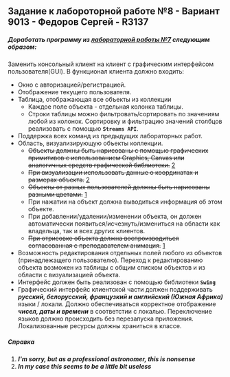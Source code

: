 ## Задание к лабороторной работе №8 - Вариант 9013 - Федоров Сергей - R3137

##### Доработать программу из [лабораторной работы №7](https://github.com/Punctuality/itmo-labs/tree/labor7) следующим образом:

Заменить консольный клиент на клиент с графическим интерфейсом пользователя(GUI). 
  В функционал клиента должно входить:

* Окно с авторизацией/регистрацией.
* Отображение текущего пользователя. 
* Таблица, отображающая все объекты из коллекции
  * Каждое поле объекта - отдельная колонка таблицы.
  * Строки таблицы можно фильтровать/сортировать по значениям любой из колонок. Сортировку и фильтрацию значений столбцов реализовать с помощью **```Streams API```**.
* Поддержка всех команд из предыдущих лабораторных работ. 
* Область, визуализирующую объекты коллекции.   
  * ~~Объекты должны быть нарисованы с помощью графических примитивов с использованием Graphics, Canvas или аналогичных средств графической библиотеки.~~ [2](#справка)
  * ~~При визуализации использовать данные о координатах и размерах объекта.~~ [2](#справка)
  * ~~Объекты от разных пользователей должны быть нарисованы разными цветами.~~ [1](#справка)
  * При нажатии на объект должна выводиться информация об этом объекте.
  * При добавлении/удалении/изменении объекта, он должен автоматически появиться/исчезнуть/измениться  на области как владельца, так и всех других клиентов. 
  * ~~При отрисовке объекта должна воспроизводиться согласованная с преподавателем анимация.~~ [1](#справка)
* Возможность редактирования отдельных полей любого из объектов (принадлежащего пользователю). Переход к редактированию объекта возможен из таблицы с общим списком объектов и из области с визуализацией объекта.
* Интерфейс должен быть реализован с помощью библиотеки **```Swing```**
* Графический интерфейс клиентской части должен поддерживать ***русский, белорусский, французкий и английский (Южная Африка)*** языки / локали. Должно обеспечиваться корректное отображение ***чисел, даты и времени*** в соответстии с локалью. Переключение языков должно происходить без перезапуска приложения. Локализованные ресурсы должны храниться в классе.


##### Справка

1. ***I'm sorry, but as a professional astronomer, this is nonsense***
2. ***In my case this seems to be a little bit useless***
